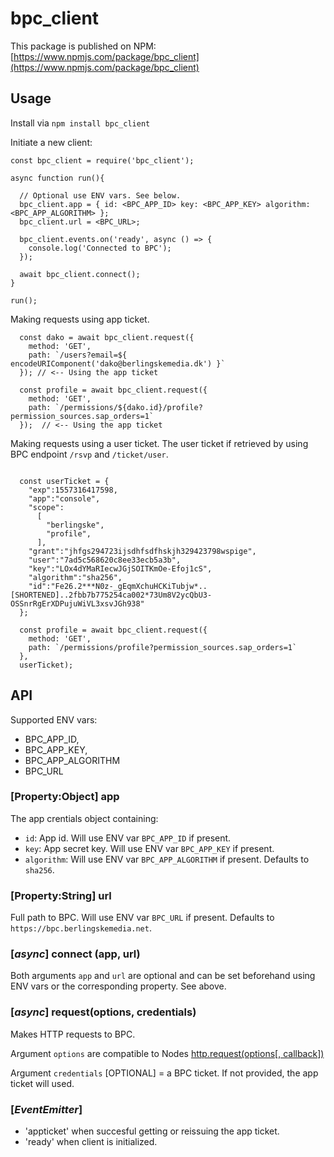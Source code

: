 # bpc_client

This package is published on NPM: [https://www.npmjs.com/package/bpc_client](https://www.npmjs.com/package/bpc_client)

## Usage

Install via `npm install bpc_client`


Initiate a new client:

```
const bpc_client = require('bpc_client');

async function run(){

  // Optional use ENV vars. See below.
  bpc_client.app = { id: <BPC_APP_ID> key: <BPC_APP_KEY> algorithm: <BPC_APP_ALGORITHM> };
  bpc_client.url = <BPC_URL>;

  bpc_client.events.on('ready', async () => {
    console.log('Connected to BPC');
  });

  await bpc_client.connect();
}

run();

```


Making requests using app ticket.

```
  const dako = await bpc_client.request({
    method: 'GET',
    path: `/users?email=${ encodeURIComponent('dako@berlingskemedia.dk') }`
  }); // <-- Using the app ticket

  const profile = await bpc_client.request({
    method: 'GET',
    path: `/permissions/${dako.id}/profile?permission_sources.sap_orders=1`
  });  // <-- Using the app ticket

```

Making requests using a user ticket.
The user ticket if retrieved by using BPC endpoint `/rsvp` and `/ticket/user`.

```

  const userTicket = {
    "exp":1557316417598,
    "app":"console",
    "scope":
      [
        "berlingske",
        "profile",
      ],
    "grant":"jhfgs294723ijsdhfsdfhskjh329423798wspige",
    "user":"7ad5c568620c8ee33ecb5a3b",
    "key":"LOx4dYMaRIecwJGjSOITKmOe-Efoj1cS",
    "algorithm":"sha256",
    "id":"Fe26.2***N0z-_gEqmXchuHCKiTubjw*..[SHORTENED]..2fbb7b775254ca002*73Um8V2ycQbU3-OSSnrRgErXDPujuWiVL3xsvJGh938"
  };

  const profile = await bpc_client.request({
    method: 'GET',
    path: `/permissions/profile?permission_sources.sap_orders=1`
  },
  userTicket);

```



## API

 Supported ENV vars: 
* BPC_APP_ID,
* BPC_APP_KEY,
* BPC_APP_ALGORITHM
* BPC_URL


### [Property:Object] app

The app crentials object containing:

* `id`: App id. Will use ENV var `BPC_APP_ID` if present.
* `key`: App secret key. Will use ENV var `BPC_APP_KEY` if present.
* `algorithm`: Will use ENV var `BPC_APP_ALGORITHM` if present. Defaults to `sha256`.

### [Property:String] url

Full path to BPC. Will use ENV var `BPC_URL` if present. Defaults to `https://bpc.berlingskemedia.net`.

### [_async_] connect (app, url)

Both arguments `app` and `url` are optional and can be set beforehand using ENV vars or the corresponding property. See above.

### [_async_] request(options, credentials)

Makes HTTP requests to BPC.

Argument `options` are compatible to Nodes [http.request(options[, callback])](https://nodejs.org/dist/latest-v8.x/docs/api/http.html#http_http_request_options_callback)

Argument `credentials` [OPTIONAL] = a BPC ticket. If not provided, the app ticket will used.

### [_EventEmitter_]

* 'appticket' when succesful getting or reissuing the app ticket.
* 'ready' when client is initialized.
